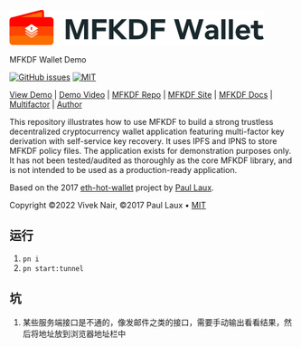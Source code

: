 [![MFKDF](./logo-sm.png "MFKDF WALLET")](https://wallet.mfkdf.com/ "MFKDF WALLET")

MFKDF Wallet Demo

[![GitHub issues](https://img.shields.io/github/issues/multifactor/mfkdf-wallet-demo)](https://github.com/multifactor/mfkdf-wallet-demo/issues)
[![MIT](https://img.shields.io/badge/license-MIT-brightgreen.svg)](https://github.com/multifactor/mfkdf-wallet-demo/blob/master/LICENSE)

[View Demo](https://wallet.mfkdf.com) |
[Demo Video](https://www.youtube.com/watch?v=cB44BMGnFIs) |
[MFKDF Repo](https://github.com/multifactor/mfkdf) |
[MFKDF Site](https://mfkdf.com/) |
[MFKDF Docs](https://mfkdf.com/docs/) |
[Multifactor](https://github.com/multifactor) |
[Author](https://github.com/VCNinc)

This repository illustrates how to use MFKDF to build a strong trustless decentralized cryptocurrency wallet application featuring multi-factor key derivation with self-service key recovery. It uses IPFS and IPNS to store MFKDF policy files. The application exists for demonstration purposes only. It has not been tested/audited as thoroughly as the core MFKDF library, and is not intended to be used as a production-ready application.

Based on the 2017 [eth-hot-wallet](https://github.com/PaulLaux/eth-hot-wallet) project by [Paul Laux](https://github.com/PaulLaux).

Copyright ©2022 Vivek Nair, ©2017 Paul Laux • [MIT](https://github.com/multifactor/mfkdf-wallet-demo/blob/master/LICENSE)

## 运行

1. `pn i`
2. `pn start:tunnel`

## 坑

1. 某些服务端接口是不通的，像发邮件之类的接口，需要手动输出看看结果，然后将地址放到浏览器地址栏中
